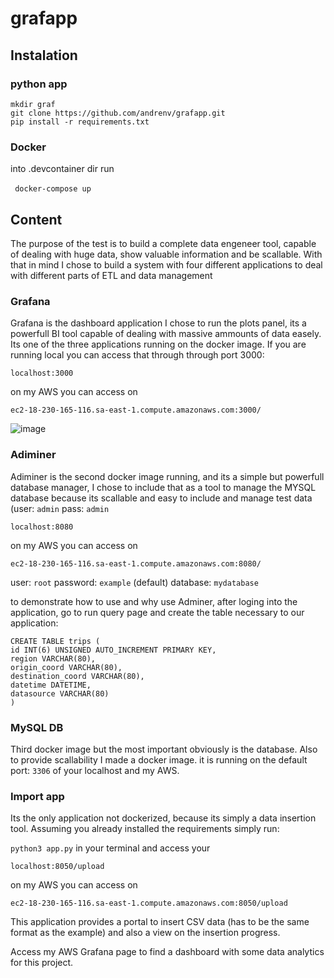 # grafapp
## Instalation 

### python app

``` mkdir graf ``` <br />
``` git clone https://github.com/andrenv/grafapp.git ```<br />
``` pip install -r requirements.txt ``` <br />

### Docker

into .devcontainer dir run <br /><br />
``` docker-compose up``` <br />

## Content

The purpose of the test is to build a complete data engeneer tool, capable of dealing with huge data, show valuable information and be scallable.
With that in mind I chose to build a system with four different applications to deal with different parts of ETL and data management

### Grafana

Grafana is the dashboard application I chose to run the plots panel, its a powerfull BI tool capable of dealing with massive ammounts of data easely.
Its one of the three applications running on the docker image. If you are running local you can access that through through port 3000:

```localhost:3000 ```

on my AWS you can access on 

```ec2-18-230-165-116.sa-east-1.compute.amazonaws.com:3000/```

![image](https://user-images.githubusercontent.com/11556513/142773263-0679fb21-f36e-4bf2-aa28-f0ee7a563d9a.png)


### Adiminer

Adiminer is the second docker image running, and its a simple but powerfull database manager, I chose to include that as a tool to manage the MYSQL database
because its scallable and easy to include and manage test data (user: ```admin``` pass: ```admin```

```localhost:8080 ```

on my AWS you can access on 

```ec2-18-230-165-116.sa-east-1.compute.amazonaws.com:8080/```

user: ```root``` password: ```example``` (default) database: ```mydatabase``` 

to demonstrate how to use and why use Adminer, after loging into the application, go to run query page and create the table necessary to our application:

```
CREATE TABLE trips (
id INT(6) UNSIGNED AUTO_INCREMENT PRIMARY KEY,
region VARCHAR(80),
origin_coord VARCHAR(80),
destination_coord VARCHAR(80),
datetime DATETIME,
datasource VARCHAR(80)
)

```

### MySQL DB

Third docker image but the most important obviously is the database. Also to provide scallability I made a docker image.
it is running on the default port: ```3306``` of your localhost and my AWS.




### Import app

Its the only application not dockerized, because its simply a data insertion tool.
Assuming you already installed the requirements simply run:

```python3 app.py``` in your terminal and access your 

```localhost:8050/upload ```

on my AWS you can access on 

```ec2-18-230-165-116.sa-east-1.compute.amazonaws.com:8050/upload```

This application provides a portal to insert CSV data (has to be the same format as the example) and also a view on the insertion progress.

Access my AWS Grafana page to find a dashboard with some data analytics for this project.

